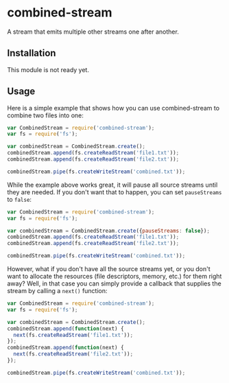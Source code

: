 # combined-stream

A stream that emits multiple other streams one after another.

## Installation

This module is not ready yet.

## Usage

Here is a simple example that shows how you can use combined-stream to combine
two files into one:

``` javascript
var CombinedStream = require('combined-stream');
var fs = require('fs');

var combinedStream = CombinedStream.create();
combinedStream.append(fs.createReadStream('file1.txt'));
combinedStream.append(fs.createReadStream('file2.txt'));

combinedStream.pipe(fs.createWriteStream('combined.txt'));
```

While the example above works great, it will pause all source streams until
they are needed. If you don't want that to happen, you can set `pauseStreams`
to `false`:

``` javascript
var CombinedStream = require('combined-stream');
var fs = require('fs');

var combinedStream = CombinedStream.create({pauseStreams: false});
combinedStream.append(fs.createReadStream('file1.txt'));
combinedStream.append(fs.createReadStream('file2.txt'));

combinedStream.pipe(fs.createWriteStream('combined.txt'));
```

However, what if you don't have all the source streams yet, or you don't want
to allocate the resources (file descriptors, memory, etc.) for them right away?
Well, in that case you can simply provide a callback that supplies the stream
by calling a `next()` function:

``` javascript
var CombinedStream = require('combined-stream');
var fs = require('fs');

var combinedStream = CombinedStream.create();
combinedStream.append(function(next) {
  next(fs.createReadStream('file1.txt'));
});
combinedStream.append(function(next) {
  next(fs.createReadStream('file2.txt'));
});

combinedStream.pipe(fs.createWriteStream('combined.txt'));
```

